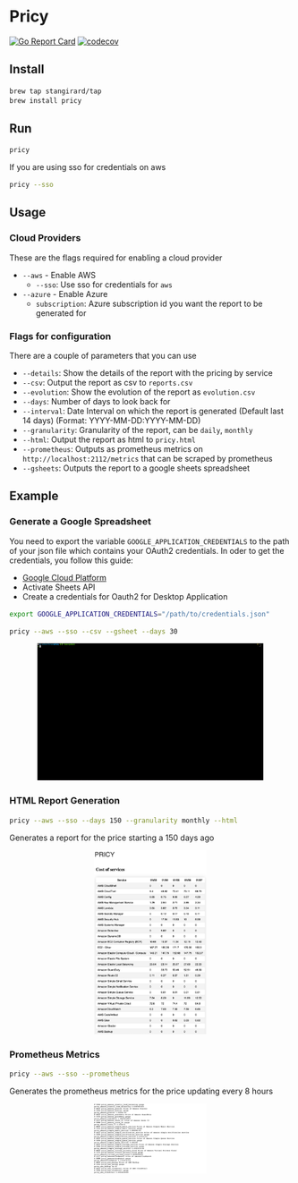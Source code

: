 # Pricy
[![Go Report Card](https://goreportcard.com/badge/github.com/stangirard/pricy)](https://goreportcard.com/report/github.com/stangirard/pricy) [![codecov](https://codecov.io/gh/StanGirard/pricy-aws-azure-cost-report/branch/main/graph/badge.svg?token=YYBBL7JVCR)](https://codecov.io/gh/StanGirard/pricy-aws-azure-cost-report)

## Install

```bash
brew tap stangirard/tap
brew install pricy
```

## Run

```bash
pricy
```

If you are using sso for credentials on aws

```bash
pricy --sso
```

## Usage

### Cloud Providers

These are the flags required for enabling a cloud provider
- `--aws` - Enable AWS
  - `--sso`: Use sso for credentials for `aws`
- `--azure` - Enable Azure
  - `subscription`: Azure subscription id you want the report to be generated for

### Flags for configuration

There are a couple of parameters that you can use
- `--details`: Show the details of the report with the pricing by service
- `--csv`: Output the report as csv to `reports.csv`
- `--evolution`: Show the evolution of the report as `evolution.csv`
- `--days`: Number of days to look back for
- `--interval`: Date Interval on which the report is generated (Default last 14 days) (Format: YYYY-MM-DD:YYYY-MM-DD)
- `--granularity`: Granularity of the report, can be `daily`,  `monthly`
- `--html`: Output the report as html to `pricy.html`
- `--prometheus`: Outputs as prometheus metrics on `http://localhost:2112/metrics` that can be scraped by prometheus
- `--gsheets`: Outputs the report to a google sheets spreadsheet

## Example

### Generate a Google Spreadsheet


You need to export the variable `GOOGLE_APPLICATION_CREDENTIALS` to the path of your json file which contains your OAuth2 credentials.
In oder to get the credentials, you follow this guide:
- [Google Cloud Platform](https://developers.google.com/sheets/api/quickstart/go)
- Activate Sheets API
- Create a credentials for Oauth2 for Desktop Application


```bash
export GOOGLE_APPLICATION_CREDENTIALS="/path/to/credentials.json"
```

```bash
pricy --aws --sso --csv --gsheet --days 30
```

<p align="center">
<img src="docs/gsheets.gif" alt="gsheets" width="80%">
<p align="center">

### HTML Report Generation 

```bash
pricy --aws --sso --days 150 --granularity monthly --html
```

Generates a report for the price starting a 150 days ago

<p align="center">
<img src="docs/html-report.png" alt="html-report" width="40%">
<p align="center">


### Prometheus Metrics

```bash
pricy --aws --sso --prometheus  
```

Generates the prometheus metrics for the price updating every 8 hours

<p align="center">
<img src="docs/prometheus.png" alt="prometheus" width="40%">
<p align="center">
